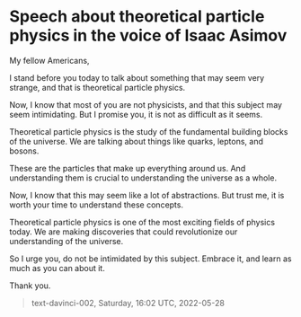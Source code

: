 # Speech about theoretical particle physics in the voice of Isaac Asimov



My fellow Americans,

I stand before you today to talk about something that may seem very strange, and that is theoretical particle physics.

Now, I know that most of you are not physicists, and that this subject may seem intimidating. But I promise you, it is not as difficult as it seems.

Theoretical particle physics is the study of the fundamental building blocks of the universe. We are talking about things like quarks, leptons, and bosons.

These are the particles that make up everything around us. And understanding them is crucial to understanding the universe as a whole.

Now, I know that this may seem like a lot of abstractions. But trust me, it is worth your time to understand these concepts.

Theoretical particle physics is one of the most exciting fields of physics today. We are making discoveries that could revolutionize our understanding of the universe.

So I urge you, do not be intimidated by this subject. Embrace it, and learn as much as you can about it.

Thank you.

> text-davinci-002, Saturday, 16:02 UTC, 2022-05-28
